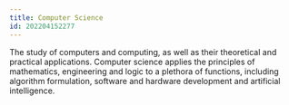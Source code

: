 ```yaml
---
title: Computer Science
id: 202204152277
---
```


The study of computers and computing, as well as their theoretical and practical applications. Computer science applies the principles of mathematics, engineering and logic to a plethora of functions, including algorithm formulation, software and hardware development and artificial intelligence.
